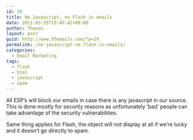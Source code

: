 ```yaml
---
id: 29
title: No Javascript, no Flash in emails
date: 2011-03-25T19:45:42+00:00
author: Thanos
layout: post
guid: http://www.55emails.com/?p=29
permalink: /no-javascript-no-flash-in-emails/
categories:
  - Email Marketing
tags:
  - flash
  - html
  - javascript
  - spam
---
```

All ESP&#8217;s will block our emails in case there is any javascript in our source. This is done mostly for security reasons as unfortunately &#8216;bad&#8217; people can take advantage of the security vulnerabilities.

Same thing applies for Flash, the object will not display at all if we&#8217;re lucky and it doesn&#8217;t go directly to spam.